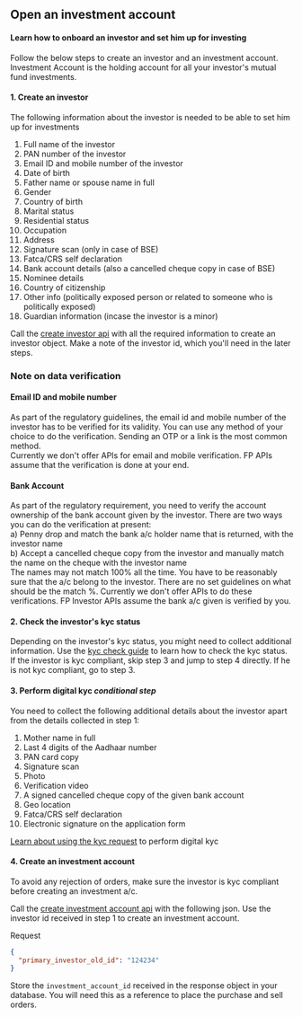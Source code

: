 ## Open an investment account
#### Learn how to onboard an investor and set him up for investing

Follow the below steps to create an investor and an investment account. Investment Account is the holding account for all your investor's mutual fund investments.

#### 1. Create an investor
The following information about the investor is needed to be able to set him up for investments

1. Full name of the investor
2. PAN number of the investor
3. Email ID and mobile number of the investor
4. Date of birth
5. Father name or spouse name in full 
6. Gender
7. Country of birth
8. Marital status
9. Residential status
10. Occupation
11. Address 
12. Signature scan (only in case of BSE)
13. Fatca/CRS self declaration
14. Bank account details (also a cancelled cheque copy in case of BSE)
15. Nominee details
16. Country of citizenship
17. Other info (politically exposed person or related to someone who is politically exposed)
18. Guardian information (incase the investor is a minor)

Call the [create investor api](https://fintechprimitives.com/api/#create-an-investor) with all the required information to create an investor object. Make a note of the investor id, which you'll need in the later steps.

### Note on data verification
#### Email ID and mobile number  
As part of the regulatory guidelines, the email id and mobile number of the investor has to be verified for its validity. You can use any method of your choice to do the verification. Sending an OTP or a link is the most common method.  
Currently we don't offer APIs for email and mobile verification. FP APIs assume that the verification is done at your end.

#### Bank Account  
As part of the regulatory requirement, you need to verify the account ownership of the bank account given by the investor. There are two ways you can do the verification at present:  
a) Penny drop and match the bank a/c holder name that is returned, with the investor name  
b) Accept a cancelled cheque copy from the investor and manually match the name on the cheque with the investor name  
The names may not match 100% all the time. You have to be reasonably sure that the a/c belong to the investor. There are no set guidelines on what should be the match %.
Currently we don't offer APIs to do these verifications. FP Investor APIs assume the bank a/c given is verified by you.


#### 2. Check the investor's kyc status
Depending on the investor's kyc status, you might need to collect additional information. Use the [kyc check guide](/identity/kyc-check) to learn how to check the kyc status.
If the investor is kyc compliant, skip step 3 and jump to step 4 directly. If he is not kyc compliant, go to step 3.

#### 3. Perform digital kyc *conditional step*
You need to collect the following additional details about the investor apart from the details collected in step 1:
1. Mother name in full
2. Last 4 digits of the Aadhaar number
3. PAN card copy
4. Signature scan
5. Photo
6. Verification video
7. A signed cancelled cheque copy of the given bank account
8. Geo location
9. Fatca/CRS self declaration
10. Electronic signature on the application form

[Learn about using the kyc request](/identity/kyc-request) to perform digital kyc

#### 4. Create an investment account
To avoid any rejection of orders, make sure the investor is kyc compliant before creating an investment a/c.

Call the [create investment account api](https://fintechprimitives.com/docs/api/#create-a-mf-investment-account) with the following json. Use the investor id received in step 1 to create an investment account.


Request
```json
{
  "primary_investor_old_id": "124234"
}
```

Store the `investment_account_id` received in the response object in your database. You will need this as a reference to place the purchase and sell orders.